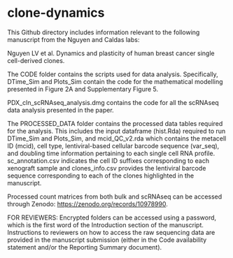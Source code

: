 # clone-dynamics

This Github directory includes information relevant to the following manuscript from the Nguyen and Caldas labs:

Nguyen LV et al. Dynamics and plasticity of human breast cancer single cell-derived clones.

The CODE folder contains the scripts used for data analysis. Specifically, DTime_Sim and Plots_Sim contain the code for the mathematical modelling presented in Figure 2A and Supplementary Figure 5. 

PDX_cln_scRNAseq_analysis.dmg contains the code for all the scRNAseq data analysis presented in the paper.

The PROCESSED_DATA folder contains the processed data tables required for the analysis. This includes the input dataframe (hist.Rda) required to run DTime_Sim and Plots_Sim, and mcid_QC_v2.rda which contains the metacell ID (mcid), cell type, lentiviral-based cellular barcode sequence (var_seq), and doubling time information pertaining to each single cell RNA profile. sc_annotation.csv indicates the cell ID suffixes corresponding to each xenograft sample and clones_info.csv provides the lentiviral barcode sequence corresponding to each of the clones highlighted in the manuscript.

Processed count matrices from both bulk and scRNAseq can be accessed through Zenodo: https://zenodo.org/records/10978990.

FOR REVIEWERS: Encrypted folders can be accessed using a password, which is the first word of the Introduction section of the manuscript. Instructions to reviewers on how to access the raw sequencing data are provided in the manuscript submission (either in the Code availability statement and/or the Reporting Summary document).
